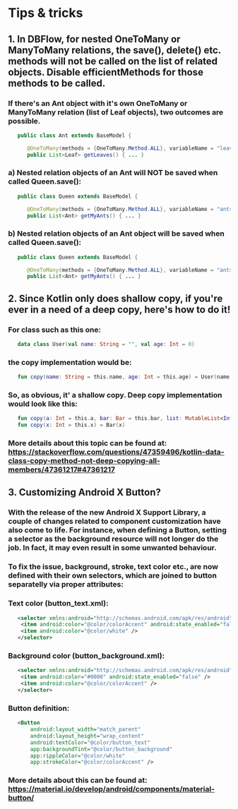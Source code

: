 # Tips & tricks

## 1. In DBFlow, for nested OneToMany or ManyToMany relations, the save(), delete() etc. methods will not be called on the list of related objects. Disable efficientMethods for those methods to be called.


### If there's an Ant object with it's own OneToMany or ManyToMany relation (list of Leaf objects), two outcomes are possible.

```java
   public class Ant extends BaseModel {

      @OneToMany(methods = {OneToMany.Method.ALL}, variableName = "leaves")
      public List<Leaf> getLeaves() { ... }
```

### a) Nested relation objects of an Ant will NOT be saved when called Queen.save():

```java
   public class Queen extends BaseModel {

      @OneToMany(methods = {OneToMany.Method.ALL}, variableName = "ants", efficientMethods = true)
      public List<Ant> getMyAnts() { ... }
```

### b) Nested relation objects of an Ant object will be saved when called Queen.save():

```java
   public class Queen extends BaseModel {

      @OneToMany(methods = {OneToMany.Method.ALL}, variableName = "ants", efficientMethods = false)
      public List<Ant> getMyAnts() { ... }
```


## 2. Since Kotlin only does shallow copy, if you're ever in a need of a deep copy, here's how to do it!


### For class such as this one:
```kotlin
   data class User(val name: String = "", val age: Int = 0)
```
### the copy implementation would be:
```kotlin
   fun copy(name: String = this.name, age: Int = this.age) = User(name, age)
```
### So, as obvious, it' a shallow copy. Deep copy implementation would look like this:
```kotlin
   fun copy(a: Int = this.a, bar: Bar = this.bar, list: MutableList<Int> = this.list) = Foo(a, bar, list)
   fun copy(x: Int = this.x) = Bar(x)
```
### More details about this topic can be found at: https://stackoverflow.com/questions/47359496/kotlin-data-class-copy-method-not-deep-copying-all-members/47361217#47361217



## 3. Customizing Android X Button?


### With the release of the new Android X Support Library, a couple of changes related to component customization have also come to life. For instance, when defining a Button, setting a selector as the background resource will not longer do the job. In fact, it may even result in some unwanted behaviour.

### To fix the issue, background, stroke, text color etc., are now defined with their own selectors, which are joined to button separatelly via proper attributes:

### Text color (button_text.xml):
```xml
   <selector xmlns:android="http://schemas.android.com/apk/res/android">
    <item android:color="@color/colorAccent" android:state_enabled="false" />
    <item android:color="@color/white" />
   </selector>
```
### Background color (button_background.xml):
```xml
   <selector xmlns:android="http://schemas.android.com/apk/res/android">
    <item android:color="#0000" android:state_enabled="false" />
    <item android:color="@color/colorAccent" />
   </selector>
```
### Button definition:
```xml
   <Button
       android:layout_width="match_parent"
       android:layout_height="wrap_content"
       android:textColor="@color/button_text"
       app:backgroundTint="@color/button_background"
       app:rippleColor="@color/white"
       app:strokeColor="@color/colorAccent" />
```

### More details about this can be found at: https://material.io/develop/android/components/material-button/
